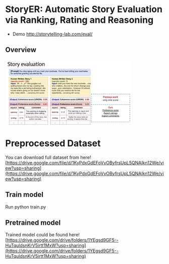 # StoryER: Automatic Story Evaluation via Ranking, Rating and Reasoning

  - Demo
 http://storytelling-lab.com/eval/
 
 ## Overview
<img src="image/eval.png" width="400">


# Preprocessed Dataset
You can download full dataset from here!
[https://drive.google.com/file/d/1KyPdxGdEFoVvOByfrsUpL5QNAIkn12We/view?usp=sharing](https://drive.google.com/file/d/1KyPdxGdEFoVvOByfrsUpL5QNAIkn12We/view?usp=sharing)

## Train model
Run python train.py

## Pretrained model
Trained model could be found here!
[https://drive.google.com/drive/folders/1YEgsd9GF5--HuTquldsnKrV5irtt1MxW?usp=sharing](https://drive.google.com/drive/folders/1YEgsd9GF5--HuTquldsnKrV5irtt1MxW?usp=sharing)
